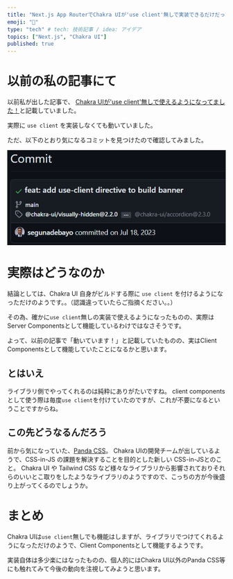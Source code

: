 ```yaml
---
title: "Next.js App RouterでChakra UIが'use client'無しで実装できるだけだった話"
emoji: "🕌"
type: "tech" # tech: 技術記事 / idea: アイデア
topics: ["Next.js", "Chakra UI"]
published: true
---
```


# 以前の私の記事にて
以前私が出した記事で、
[Chakra UIが'use client'無しで使えるようになってました！](https://zenn.dev/collabostyle/articles/8e8d76d5611f7e)と記載していました。

実際に `use client` を実装しなくても動いていました。

ただ、以下のとおり気になるコミットを見つけたので確認してみました。

![](/images/45714e887cdfba/1.png)

# 実際はどうなのか

結論としては、Chakra UI 自身がビルドする際に `use client` を付けるようになっただけのようです。。（認識違っていたらご指摘ください。。）

その為、確かに`use client`無しの実装で使えるようになったものの、実際はServer Componentsとして機能しているわけではなさそうです。

よって、以前の記事で「動いています！」と記載していたものの、実はClient Componentsとして機能していたことになるかと思います。

## とはいえ
ライブラリ側でやってくれるのは純粋にありがたいですね。
client components として使う際は毎度`use client`を付けていたのですが、これが不要になるということですからね。

## この先どうなるんだろう
前から気になっていた、[Panda CSS](https://panda-css.com/)。
Chakra UIの開発チームが出しているようで、CSS-in-JS の課題を解決することを目的とした新しい CSS-in-JSとのこと。
Chakra UI や Tailwind CSS など様々なライブラリから影響されておりそれらのいいとこ取りをしたようなライブラリのようですので、こっちの方が今後盛り上がってくるのでしょうか。

# まとめ
Chakra UIは`use client`無しでも機能はしますが、ライブラリでつけてくれるようになっただけのようで、Client Componentsとして機能するようです。

実装自体は多少楽にはなったものの、個人的にはChakra UI以外のPanda CSS等にも触れてみて今後の動向を注視してみようと思います。
